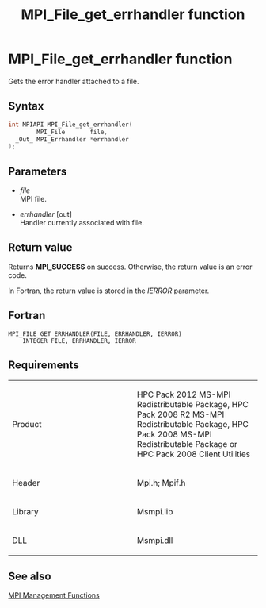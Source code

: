 ﻿---
title: MPI_File_get_errhandler function
TOCTitle: MPI_File_get_errhandler function
ms:assetid: 70271a98-d725-476a-a068-28ad5e5b420f
ms:mtpsurl: https://msdn.microsoft.com/en-us/library/Dn473314(v=VS.85)
ms:contentKeyID: 59360860
ms.date: 03/28/2018
mtps_version: v=VS.85
f1_keywords:
- MPI_FILE_GET_ERRHANDLER
- mpif/MPI_File_get_errhandler
- mpi/MPI_FILE_GET_ERRHANDLER
dev_langs:
- C++
- C
---

# MPI\_File\_get\_errhandler function

Gets the error handler attached to a file.

## Syntax

``` c++
int MPIAPI MPI_File_get_errhandler(
        MPI_File       file,
  _Out_ MPI_Errhandler *errhandler
);
```

## Parameters

  - *file*  
    MPI file.

  - *errhandler* \[out\]  
    Handler currently associated with file.

## Return value

Returns **MPI\_SUCCESS** on success. Otherwise, the return value is an error code.

In Fortran, the return value is stored in the *IERROR* parameter.

## Fortran

    MPI_FILE_GET_ERRHANDLER(FILE, ERRHANDLER, IERROR)
        INTEGER FILE, ERRHANDLER, IERROR

## Requirements

<table>
<colgroup>
<col style="width: 50%" />
<col style="width: 50%" />
</colgroup>
<tbody>
<tr class="odd">
<td><p>Product</p></td>
<td><p>HPC Pack 2012 MS-MPI Redistributable Package, HPC Pack 2008 R2 MS-MPI Redistributable Package, HPC Pack 2008 MS-MPI Redistributable Package or HPC Pack 2008 Client Utilities</p></td>
</tr>
<tr class="even">
<td><p>Header</p></td>
<td>Mpi.h;
Mpif.h</td>
</tr>
<tr class="odd">
<td><p>Library</p></td>
<td>Msmpi.lib</td>
</tr>
<tr class="even">
<td><p>DLL</p></td>
<td>Msmpi.dll</td>
</tr>
</tbody>
</table>


## See also

[MPI Management Functions](mpi-management-functions.md)

